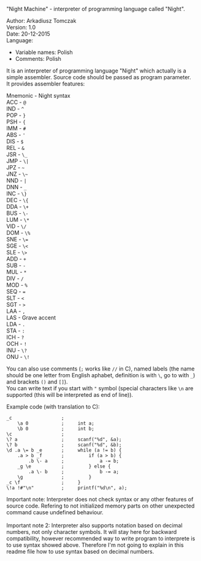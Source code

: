"Night Machine" - interpreter of programming language called "Night".

Author: Arkadiusz Tomczak</br>
Version: 1.0</br>
Date: 20-12-2015</br>
Language:
 - Variable names: Polish
 - Comments: Polish

It is an interpreter of programming language "Night" which actually is a simple assembler. Source code should be passed as program parameter.</br>
It provides assembler features:</br>

Mnemonic - Night syntax</br>
ACC - `@`</br>
IND - `^`</br>
POP - `}`</br>
PSH - `{`</br>
IMM - `#`</br>
ABS - `'`</br>
DIS - `$`</br>
REL - `&`</br>
JSR - `\_`</br>
JMP - `\|`</br>
JPZ - `~`</br>
JNZ - `\~`</br>
NND - `|`</br>
DNN - `_`</br>
INC - `\}`</br>
DEC - `\{`</br>
DDA - `\+`</br>
BUS - `\-`</br>
LUM - `\*`</br>
VID - `\/`</br>
DOM - `\%`</br>
SNE - `\=`</br>
SGE - `\<`</br>
SLE - `\>`</br>
ADD - `+`</br>
SUB - `-`</br>
MUL - `*`</br>
DIV - `/`</br>
MOD - `%`</br>
SEQ - `=`</br>
SLT - `<`</br>
SGT - `>`</br>
LAA - `,`</br>
LAS - Grave accent</br>
LDA - `.`</br>
STA - `:`</br>
ICH - `?`</br>
OCH - `!`</br>
INU - `\?`</br>
ONU - `\!`</br>

You can also use comments (`;` works like `//` in C), named labels (the name should be one letter from English aphabet, definition is with `\`, go to with `_`) and brackets `()` and `[]`).</br>
You can write text if you start with `"` symbol (special characters like `\n` are supported (this will be interpreted as end of line)).

Example code (with translation to C):
```
_c                  ;
    \a 0            ;     int a;
    \b 0            ;     int b;
\c                  ;
\? a                ;     scanf("%d", &a);
\? b                ;     scanf("%d", &b);
\d .a \= b _e       ;     while (a != b) {
    .a > b _f       ;         if (a > b) {
        .b \- a     ;             a -= b;
    _g \e           ;         } else {
        .a \- b     ;             b -= a;
    \g              ;         }
_c \f               ;     }
\!a !#"\n"          ;     printf("%d\n", a);
```

Important note: Interpreter does not check syntax or any other features of source code. Refering to not initialized memory parts on other unexpected command cause undefined behaviour.</br></br>
Important note 2: Interpreter also supports notation based on decimal numbers, not only character symbols. It will stay here for backward compatibility, however recommended way to write
program to interprete is to use syntax showed above. Therefore I'm not going to explain in this readme file how to use syntax based on decimal numbers.
